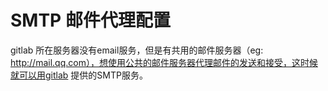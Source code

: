 # SMTP 邮件代理配置

gitlab 所在服务器没有email服务，但是有共用的邮件服务器（eg: http://mail.qq.com），想使用公共的邮件服务器代理邮件的发送和接受，这时候就可以用gitlab 提供的SMTP服务。





